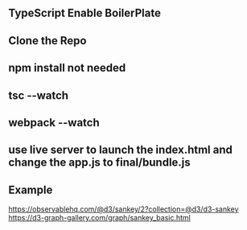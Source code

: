 ## TypeScript Enable BoilerPlate

## Clone the Repo

## npm install not needed

## tsc --watch

## webpack --watch

## use live server to launch the index.html and change the app.js to final/bundle.js

## Example

https://observablehq.com/@d3/sankey/2?collection=@d3/d3-sankey
https://d3-graph-gallery.com/graph/sankey_basic.html
